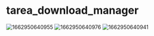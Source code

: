# tarea_download_manager
![1662950640955](https://user-images.githubusercontent.com/66442822/189564856-b73a5ad1-c643-440e-9fe4-a47f58b7fda7.jpg)
![1662950640976](https://user-images.githubusercontent.com/66442822/189564864-782753ff-6f3a-486b-9471-8b284b0b48dc.jpg)
![1662950640941](https://user-images.githubusercontent.com/66442822/189564868-64903820-053d-4bde-91ef-e478ec4e3728.jpg)
